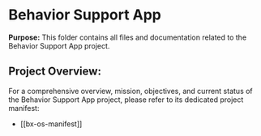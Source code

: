 # Behavior Support App

**Purpose:** This folder contains all files and documentation related to the Behavior Support App project.

## Project Overview:

For a comprehensive overview, mission, objectives, and current status of the Behavior Support App project, please refer to its dedicated project manifest:

*   [[bx-os-manifest]]